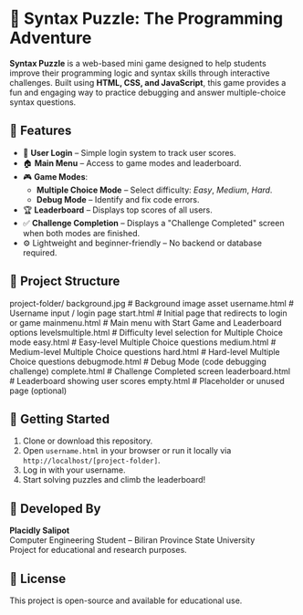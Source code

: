 # 🧩 Syntax Puzzle: The Programming Adventure

**Syntax Puzzle** is a web-based mini game designed to help students improve their programming logic and syntax skills through interactive challenges. Built using **HTML, CSS, and JavaScript**, this game provides a fun and engaging way to practice debugging and answer multiple-choice syntax questions.

## 🎯 Features

- 🔐 **User Login** – Simple login system to track user scores.
- 🏠 **Main Menu** – Access to game modes and leaderboard.
- 🎮 **Game Modes**:
  - **Multiple Choice Mode** – Select difficulty: *Easy*, *Medium*, *Hard*.
  - **Debug Mode** – Identify and fix code errors.
- 🏆 **Leaderboard** – Displays top scores of all users.
- ✅ **Challenge Completion** – Displays a "Challenge Completed" screen when both modes are finished.
- ⚙️ Lightweight and beginner-friendly – No backend or database required.

## 📂 Project Structure

project-folder/
background.jpg # Background image asset
username.html # Username input / login page
start.html # Initial page that redirects to login or game
mainmenu.html # Main menu with Start Game and Leaderboard options
levelsmultiple.html # Difficulty level selection for Multiple Choice mode
easy.html # Easy-level Multiple Choice questions
medium.html # Medium-level Multiple Choice questions
hard.html # Hard-level Multiple Choice questions
debugmode.html # Debug Mode (code debugging challenge)
complete.html # Challenge Completed screen
leaderboard.html # Leaderboard showing user scores
empty.html # Placeholder or unused page (optional)

## 🚀 Getting Started

1. Clone or download this repository.
2. Open `username.html` in your browser or run it locally via `http://localhost/[project-folder]`.
3. Log in with your username.
4. Start solving puzzles and climb the leaderboard!

## 👤 Developed By

**Placidly Salipot**  
Computer Engineering Student – Biliran Province State University  
Project for educational and research purposes.

## 📄 License

This project is open-source and available for educational use.
